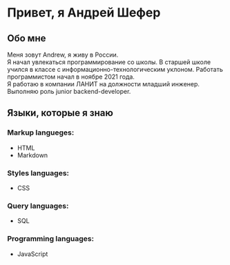 # Привет, я Андрей Шефер

## Обо мне

Меня зовут Andrew, я живу в России.\
Я начал увлекаться программирование со школы. В старшей школе учился в классе с информационно-технологическим уклоном. Работать программистом начал в ноябре 2021 года.\
Я работаю в компании ЛАНИТ на должности младший инженер. Выполняю роль junior backend-developer.

## Языки, которые я знаю

### Markup langueges:

- HTML
- Markdown

### Styles languages:

- CSS

### Query languages:

- SQL

### Programming languages:

- JavaScript